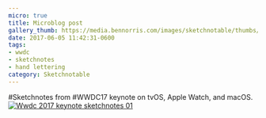 ```yaml
---
micro: true
title: Microblog post
gallery_thumb: https://media.bennorris.com/images/sketchnotable/thumbs/wwdc-2017-keynote-sketchnotes-01.jpg
date: 2017-06-05 11:42:31-0600
tags:
- wwdc
- sketchnotes
- hand lettering
category: Sketchnotable
---
```


#Sketchnotes from #WWDC17 keynote on tvOS, Apple Watch, and macOS. [![Wwdc 2017 keynote sketchnotes 01](https://media.bennorris.com/images/sketchnotable/wwdc-2017/wwdc-2017-keynote-sketchnotes-01.jpg)](https://media.bennorris.com/images/sketchnotable/wwdc-2017/wwdc-2017-keynote-sketchnotes-01.jpg)
